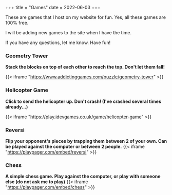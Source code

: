 +++
title = "Games"
date = 2022-06-03
+++

These are games that I host on my website for fun. Yes, all these games are 100% free.

I will be adding new games to the site when I have the time.

If you have any questions, let me know. Have fun!

### Geometry Tower
**Stack the blocks on top of each other to reach the top. Don't let them fall!**

{{< iframe "https://www.addictinggames.com/puzzle/geometry-tower" >}}




### Helicopter Game
**Click to send the helicopter up. Don't crash! (I've crashed several times already...)**

{{< iframe "https://play.idevgames.co.uk/game/helicopter-game" >}}




### Reversi
**Flip your opponent's pieces by trapping them between 2 of your own. Can be played against the computer or between 2 people.**
{{< iframe "https://playpager.com/embed/reversi" >}}




### Chess
**A simple chess game. Play against the computer, or play with someone else (do not ask me to play)**
{{< iframe "https://playpager.com/embed/chess" >}}


